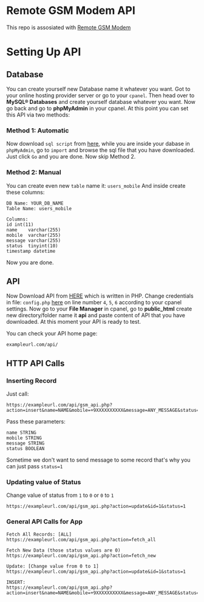 # Remote GSM Modem API

This repo is assosiated with [Remote GSM Modem](https://github.com/fWd82/Remote-GSM-Modem/)

# Setting Up API 

## Database

You can create yourself new Database name it whatever you want. 
Got to your online hosting provider server or go to your `cpanel`. Then head over to **MySQL® Databases** and create yourself database whatever you want.
Now go back and go to **phpMyAdmin** in your cpanel.
At this point you can set this API via two methods:

### Method 1: Automatic 
Now download `sql script` from [here](), while you are inside your dabase in `phpMyAdmin`, go to `import` and browse the sql file that you have downloaded. Just click `Go` and you are done. Now skip Method 2.

### Method 2: Manual 
You can create even new `table` name it: `users_mobile`
And inside create these columns: 

    DB Name: YOUR_DB_NAME
    Table Name: users_mobile  
    
    Columns:
    id int(11)
    name	varchar(255) 
    mobile	varchar(255) 
    message	varchar(255) 
    status	tinyint(10) 
    timestamp datetime
    
Now you are done. 

## API
Now Download API from [HERE](https://github.com/fWd82/Remote-GSM-Modem-API/) which is written in PHP. Change credentials in file: `config.php` [here](https://github.com/fWd82/Remote-GSM-Modem-API/blob/main/config.php) on line number `4`, `5`, `6` according to your cpanel settings. 
Now go to your **File Manager** in cpanel, go to **public_html**  create new directory/folder name it **api** and paste content of API that you have downloaded.
At this moment your API is ready to test.

You can check your API home page: 

    exampleurl.com/api/

## HTTP API Calls
### Inserting Record
Just call:
    
    https://exampleurl.com/api/gsm_api.php?action=insert&name=NAME&mobile=+9XXXXXXXXXX&message=ANY_MESSAGE&status=0

Pass these parameters:

    name STRING
    mobile STRING
    message STRING
    status BOOLEAN

Sometime we don't want to send message to some record that's why you can just pass `status=1`  

### Updating value of Status
Change value of status from `1` to `0` or `0` to `1` 

    https://exampleurl.com/api/gsm_api.php?action=update&id=1&status=1


### General API Calls for App

    

    Fetch All Records: [ALL]
    https://exampleurl.com/api/gsm_api.php?action=fetch_all
    
    Fetch New Data (those status values are 0)
    https://exampleurl.com/api/gsm_api.php?action=fetch_new

    Update: [Change value from 0 to 1]
    https://exampleurl.com/api/gsm_api.php?action=update&id=1&status=1
    
    INSERT:
    https://exampleurl.com/api/gsm_api.php?action=insert&name=NAME&mobile=+9XXXXXXXXXX&message=ANY_MESSAGE&status=0


